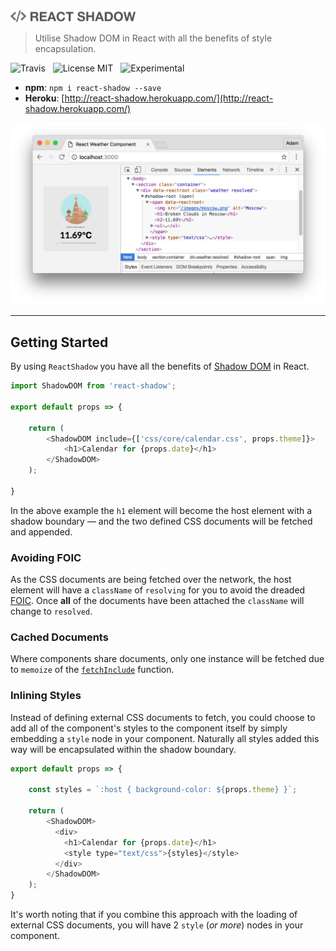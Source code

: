 <img src="media/logo.png" width="200" alt="ReactShadow" />

> Utilise Shadow DOM in React with all the benefits of style encapsulation.

![Travis](http://img.shields.io/travis/Wildhoney/ReactShadow.svg?style=flat)
&nbsp;
![License MIT](http://img.shields.io/badge/license-mit-orange.svg?style=flat)
&nbsp;
![Experimental](http://img.shields.io/badge/experimental-%E2%9C%93-blue.svg?style=flat)
* **npm**: `npm i react-shadow --save`
* **Heroku**: [http://react-shadow.herokuapp.com/](http://react-shadow.herokuapp.com/)

![Screenshot](media/screenshot.png)

---

## Getting Started

By using `ReactShadow` you have all the benefits of [Shadow DOM](https://www.w3.org/TR/shadow-dom/) in React.

```javascript
import ShadowDOM from 'react-shadow';

export default props => {

    return (
        <ShadowDOM include={['css/core/calendar.css', props.theme]}>
            <h1>Calendar for {props.date}</h1>
        </ShadowDOM>
    );

}
```

In the above example the `h1` element will become the host element with a shadow boundary &mdash; and the two defined CSS documents will be fetched and appended.

### Avoiding FOIC

As the CSS documents are being fetched over the network, the host element will have a `className` of `resolving` for you to avoid the dreaded [FOIC](https://en.wikipedia.org/wiki/Flash_of_unstyled_content). Once **all** of the documents have been attached the `className` will change to `resolved`.

### Cached Documents

Where components share documents, only one instance will be fetched due to `memoize` of the [`fetchInclude`](https://github.com/Wildhoney/ReactShadow/blob/master/src/react-shadow.js#L23) function.

### Inlining Styles

Instead of defining external CSS documents to fetch, you could choose to add all of the component's styles to the component itself by simply embedding a `style` node in your component. Naturally all styles added this way will be encapsulated within the shadow boundary.

```javascript
export default props => {

    const styles = `:host { background-color: ${props.theme} }`;

    return (
        <ShadowDOM>
          <div>
            <h1>Calendar for {props.date}</h1>
            <style type="text/css">{styles}</style>
          </div>
        </ShadowDOM>
    );
}
```

It's worth noting that if you combine this approach with the loading of external CSS documents, you will have 2 `style` (*or more*) nodes in your component.
